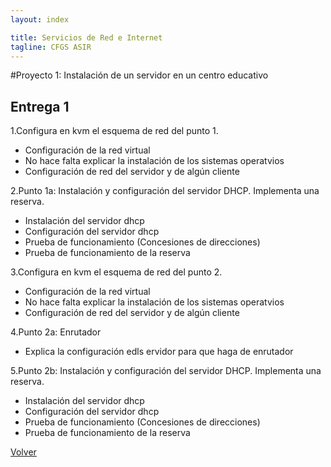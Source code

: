 ```yaml
---
layout: index

title: Servicios de Red e Internet
tagline: CFGS ASIR
---
```

#Proyecto 1: Instalación de un servidor en un centro educativo
## Entrega 1

1.Configura en kvm el esquema de red del punto 1. 

* Configuración de la red virtual
* No hace falta explicar la instalación de los sistemas operatvios
* Configuración de red del servidor y de algún cliente

2.Punto 1a: Instalación y configuración del servidor DHCP. Implementa una reserva. 

* Instalación del servidor dhcp
* Configuración del servidor dhcp
* Prueba de funcionamiento (Concesiones de direcciones)
* Prueba de funcionamiento de la reserva

3.Configura en kvm el esquema de red del punto 2.

* Configuración de la red virtual
* No hace falta explicar la instalación de los sistemas operatvios
* Configuración de red del servidor y de algún cliente

4.Punto 2a: Enrutador

* Explica la configuración edls ervidor para que haga de enrutador

5.Punto 2b: Instalación y configuración del servidor DHCP. Implementa una reserva. 

* Instalación del servidor dhcp
* Configuración del servidor dhcp
* Prueba de funcionamiento (Concesiones de direcciones)
* Prueba de funcionamiento de la reserva



[Volver](index)
